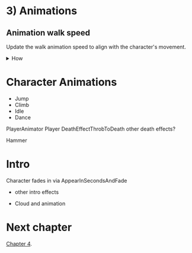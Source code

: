 # 3) Animations


## Animation walk speed

Update the walk animation speed to align with the character's movement.

<details><summary>How</summary>

 - Select the character's GameObject.
 - Double click the box next to 'Controller' to open the 'Animator' tab for the character's animation controller.

<img src="http://i.imgur.com/F7AkEaH.gif" width=200px />

 - Switch to the 'Parameters' tab on the left.
 - Click the '+' button and select 'Float'.

<img src="http://i.imgur.com/p6F4gHG.png" width=100px />

 - Name the parameter "Speed".
 - Select the 'CharacterWalk' state.
 - In the Inspector, under speed check the box near 'Multiplier' to enable a 'Parameter'.
 - Confirm Speed is selected (should be the default).

Hit play and you'll see that the walk animation has stopped completely.

 - Create a C# script "PlayerAnimator" under Assets/Code/Components/Animations.
 - Select the Character GameObject and add the PlayerAnimator component.
 - Paste in the following code:

```csharp
using UnityEngine;

/// <summary>
/// Updates the Animator each frame with variables of interest, such as speed.
/// 
/// These directly impact the animations playing, either triggering state transitions or changing playback speed.
/// </summary>
[RequireComponent(typeof(Animator))]
[RequireComponent(typeof(Rigidbody2D))]
public class PlayerAnimator : MonoBehaviour
{
  /// <summary>
  /// Used to set variables leveraged by animations such as the current speed.
  /// </summary>
  Animator animator;

  /// <summary>
  /// Used to get the current velocity.
  /// </summary>
  Rigidbody2D myBody;

  /// <summary>
  /// A Unity event, called once before this GameObject
  /// is spawned in the world.
  /// </summary>
  protected void Awake()
  {
    animator = GetComponentInChildren<Animator>();
    myBody = GetComponent<Rigidbody2D>();
    Debug.Assert(animator != null);
    Debug.Assert(myBody != null);
  }

  /// <summary>
  /// A Unity event, called each frame.
  /// 
  /// Update the animator with variables such as current speed.
  /// </summary>
  protected void Update()
  {
    animator.SetFloat("Speed", myBody.velocity.magnitude);
  }
}
```

Hit play to see the character playing the walk animation only while moving.

<img src="http://i.imgur.com/KZYjZf2.gif" width=150px />

</details>

# Character Animations
 - Jump
 - Climb
 - Idle
 - Dance

PlayerAnimator
Player DeathEffectThrobToDeath
other death effects?

Hammer

# Intro
Character fades in via AppearInSecondsAndFade

+ other intro effects
 - Cloud and animation



 

# Next chapter

[Chapter 4](https://github.com/hardlydifficult/Platformer/blob/master/Chapter4.md).